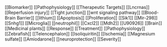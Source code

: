 [[Biomarker]]
[[Pathophysiology]]
[[Therapeutic Targets]]
[[Lncrnas]]
[[Reperfusion injury]]
[[Tight junction]]
[[wnt signaling pathway]]
[[Blood-Brain Barrier]]
[[lithium]]
[[Apoptosis]]
[[Proliferation]]
[[Sik1]]
[[Mir-298]]
[[Snhg1]]
[[Microglia]]
[[neutrophil]]
[[Cxcl2]]
[[Mdh2]]
[[U90926]]
[[Brain]]
[[Medicinal plants]]
[[Response]]
[[Treatment]]
[[Pathophysiology]]
[[Zebrafish]]
[[Telencephalon]]
[[Isoliquiritin]]
[[Ischemia]]
[[Magnesium sulfate]]
[[Amiodarone]]
[[neuroprotection]]
[[Severity]]
